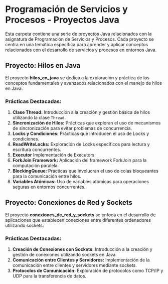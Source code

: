 # Programación de Servicios y Procesos - Proyectos Java

Esta carpeta contiene una serie de proyectos Java relacionados con la asignatura de Programación de Servicios y Procesos. Cada proyecto se centra en una temática específica para aprender y aplicar conceptos relacionados con el desarrollo de servicios y procesos en entornos Java.

## Proyecto: Hilos en Java

El proyecto **hilos_en_java** se dedica a la exploración y práctica de los conceptos fundamentales y avanzados relacionados con el manejo de hilos en Java.

### Prácticas Destacadas:

1. **Clase Thread:** Introducción a la creación y gestión básica de hilos utilizando la clase `Thread`.
2. **Sincronización de Hilos:** Prácticas que exploran el uso de mecanismos de sincronización para evitar problemas de concurrencia.
3. **Locks y Condiciones:** Prácticas que introducen el uso de Locks y condiciones.
4. **ReadWriteLocks:** Exploración de Locks específicos para lectura y escritura concurrentes.
5. **Executor** Implementación de Executors.
6. **ForkJoin Framework:** Aplicación del framework ForkJoin para la computación paralela.
7. **BlockingQueue:** Prácticas que involucran el uso de colas bloqueantes para la comunicación entre hilos.
8. **Variables Atómicas:** Uso de variables atómicas para operaciones seguras en entornos concurrentes.

## Proyecto: Conexiones de Red y Sockets

El proyecto **conexiones_de_red_y_sockets** se enfoca en el desarrollo de aplicaciones que establecen conexiones entre diferentes ordenadores utilizando sockets.

### Prácticas Destacadas:

1. **Creación de Conexiones con Sockets:** Introducción a la creación y gestión de conexiones utilizando sockets en Java.
2. **Comunicación entre Clientes y Servidores:** Implementación de la comunicación entre clientes y servidores mediante sockets.
3. **Protocolos de Comunicación:** Exploración de protocolos como TCP/IP y UDP para la transferencia de datos.
